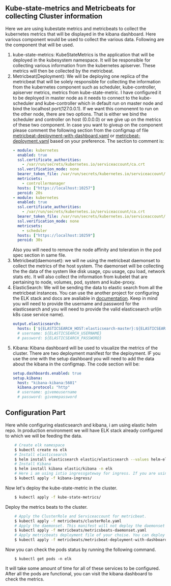 ## Kube-state-metrics and Metricbeats for collecting Cluster information

Here we are using kubestate metrics and metricbeats to collect the kubernetes metrics that will be displayed in the kibana dashboard. Here various component would be used to collect the various data. Following are the component that will be used.

1. kube-state-metrics:
    KubeStateMetrics is the application that will be deployed in the kubesystem namespace. It will be responsible for collecting various information from the kubernetes apiserver. These metrics will then be collected by the metricbeat.
2. Metricbeat(Deployment):
    We will be deploying one replica of the metricbeat that will be solely responsible for collecting the information from the kubernetes component such as scheduler, kube-controller, apiserver metrics, metrics from kube-state-metric. I have configured it to be deployed in master node as it needs to connect to the kube-scheduler and kube-controller which in default run on master node and bind the localhost port(127.0.0.1). If we want this comonennt to run on the other node, there are two options. That is either we bind the scheduler and controller on host (0.0.0.0) or we give up on the metrics of these two component. In case you want to giveup on the component please comment the following section from the configmap of file [metricbeat-deployment-with-dashboard.yaml](metricbeats/metricbeat-deployment-with-dashboard.yaml) or [metricbeat-deployment.yaml](metricbeats/metricbeat-deployment.yaml) based on your preference. The section to comment is:
    ```YAML
    - module: kubernetes
      enabled: true
      ssl.certificate_authorities:
        - /var/run/secrets/kubernetes.io/serviceaccount/ca.crt
      ssl.verification_mode: none
      bearer_token_file: /var/run/secrets/kubernetes.io/serviceaccount/token
      metricsets:
        - controllermanager
      hosts: ["https://localhost:10257"]
      peroid: 20s
    - module: kubernetes
      enabled: true
      ssl.certificate_authorities:
        - /var/run/secrets/kubernetes.io/serviceaccount/ca.crt
      bearer_token_file: /var/run/secrets/kubernetes.io/serviceaccount/token
      ssl.verification_mode: none
      metricsets:
        - scheduler
      hosts: ["https://localhost:10259"]
      peroid: 30s
    ```
    Also you will need to remove the node affinity and toleration in the pod spec section in same file.
3. Metricbeat(daemonset):
    we will ne using the metricbeat daemonset to collect the metrics of the host system. The daemonset will be collecting the the data of the system like disk usage, cpu usage, cpu load, network stats etc. It will also collect the information from kubelet that are pertaining to node, volumes, pod, system and kube-proxy. 
4. ElasticSearch:
    We will be sending the data to elastic search from all the metricbeat instances. You can use the another project for configuring the ELK stack and docs are avaliable in [documentation](https://github.com/filetrust/k8-traffic-generator/tree/master/docs). Keep in mind you will need to provide the username and password for the elasticsearch and you will need to provide the valid elasticsearch url(in k8s case service name).
    ```YAML
    output.elasticsearch:
      hosts: ['${ELASTICSEARCH_HOST:elasticsearch-master}:${ELASTICSEARCH_PORT:9200}']
      # username: ${ELASTICSEARCH_USERNAME}
      # password: ${ELASTICSEARCH_PASSWORD}
    ```
5. Kibana:
    Kibana dashboard will be used to visualize the metrics of the cluster. There are two deployment manifest for the deployment. IF you use the one with the setup dashboard you will need to add the data about the kibana in the configmap. The code section will be:
    ```YAML
    setup.dashboards.enabled: true
    setup.kibana:
      host: "kibana-kibana:5601"
      kibana.protocol: "http"
      # username: givemeusername
      # password: givemepassword
    ```

## Configuration Part

Here while configuring elasticsearch and kibana, i am using elastic helm repo. In production environment we will have ELK stack already configured to which we will be feeding the data.

```bash
    # Create elk namespace
    $ kubectl create ns elk
    # Install elasticsearch
    $ helm install elasticsearch elastic/elasticsearch --values helm-elasticsearch/values.yaml -n elk
    # Install Kibana
    $ helm install kibana elastic/kibana -n elk
    # Here i am using istio ingressgateway for ingress. If you are using minikube environment, use nodeport for accessing the kibana.
    $ kubectl apply -f kibana-ingress/
```

Now let's deploy the kube-state-metric in the cluster.
```BASH
    $ kubectl apply -f kube-state-metrics/
```
Deploy the metrics beats to the cluster.
```bash
    # Apply the ClusterRole and Serviceaccount for metricbeat.
    $ kubectl apply -f metricbeats/clusterRole.yaml
    # Apply the daemonset. This manifest will not deploy the daemonset to the master node on its own. if you want to have one pod in master node please add the tolaration in the pod spec section.
    $ kubectl apply -f metricbeats/metricsbeats-daemonset.yaml
    # Apply metricbeats deployment file of your choise. You can deploy only one among two (metricbeat-deployment.yaml or metricbeat-deployment-with-dashboard.yaml)
    $ kubectl apply -f metricbeats/metricbeat-deployment-with-dashboard.yaml 
```

Now you can check the pods status by running the following command.
```
    $ kubectl get pods -n elk
```

It will take some amount of time for all of these services to be configured. After all the pods are functional, you can visit the kibana dashboard to check the metrics.